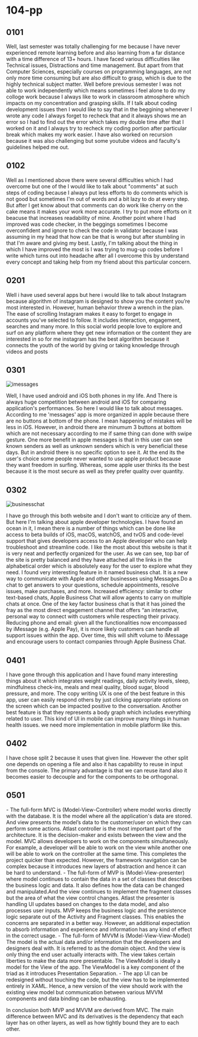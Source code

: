 # 104-pp

## 0101
<p> Well, last semester was totally challenging for me because I have never experienced remote learning before and also learning from a far distance with a time difference of 13+ hours. I have faced various difficulties like Technical issues, Distractions and time management. But apart from that Computer Sciences, especially courses on programming languages, are not only more time consuming but are also difficult to grasp, which is due to the highly technical subject matter. Well before previous semester I was not able to work independently which means sometimes i feel alone to do my colloge work because I always like to work in classroom atmosphere which impacts on my concentration and grasping skills. If I talk about coding development issues then I would like to say that in the beggining whenever I wrote any code I always forget to recheck that and it always shows me an error so I had to find out the error which takes my double time after that I worked on it and I always try to recheck my coding portion after particular break which makes my work easier. I have also worked on recursion because it was also challenging but some youtube videos and faculty's guidelines helped me out. </p>

## 0102
<p> Well as I mentioned above there were several difficulties which I had overcome but one of the I would like to talk about "comments" at such steps of coding because I always put less efforts to do comments which is not good but sometimes I'm out of words and a bit lazy to do at every step. But after I get know about that comments can do work like cherry on the cake means it makes your work more accurate. I try to put more efforts on it beacuse that increases readability of mine. Another point where I had improved was code checker, in the beggings sometimes I become overconfident and ignore to check the code in validator because I was assuming in my head that how can be that is wrong but after stumbling in that I'm aware and giving my best. Lastly, I'm talking about the thing in which I have improved the most is I was trying to mug-up codes before I write which turns out into headache after all I overcome this by understand every concept and taking help from my friend about this particular concern. </p>

## 0201
<p> Well i have used several apps but here i would like to talk about Instagram because algorithm of instagram is designed to show you the content you’re most interested in. However, human behavior threw a wrench in the plan. The ease of scrolling Instagram makes it easy to forget to engage in accounts you’ve selected to follow. It includes interaction, engagement, searches and many more. In this social world people love to explore and surf on any platform where they get new information or the content they are interested in so for me instagram has the best algorithm because it connects the youth of the world by giving or taking knowledge through videos and posts

## 0301
![imessages](imessages.jpeg)
<p> Well, I have used android and iOS both phones in my life. And There is always huge competition between android and iOS for comparing application's performances. So here I would like to talk about messages. According to me 'messages' app is more organized in apple because there are no buttons at bottom of the phone. I mean happening of mistakes will be less in iOS. However, in android there are minumum 3 buttons at bottom which are not necessary according to me if same thing can done with swipe gesture. One more benefit in apple messages is that in this user can see known senders as well as unknown senders which is very beneficial these days. But in android there is no specific option to see it. At the end its the user's choice some people never wanted to use apple product because they want freedom in surfing. Whereas, some apple user thinks its the best because it is the most secure as well as they prefer quality over quantity. </p>


## 0302

![businesschat](businesschat.jpeg)

<p> 
I have go through this both website and I don't want to criticize any of them. But here I'm talking about apple developer technologies. I have found an ocean in it, I mean there is a number of things which can be done like access to beta builds of iOS, macOS, watchOS, and tvOS and code-level support that gives developers access to an Apple developer who can help troubleshoot and streamline code. I like the most about this website is that it is very neat and perfectly organized for the user. As we can see, top bar of the site is pretty balanced and they have attached all the links in the alphabetical order which is absolutely easy for the user to explore what they need.
I found very interesting feature in it named business chat. It is a new way to communicate with Apple and other businesses using Messages.Do a chat to get answers to your questions, schedule appointments, resolve issues, make purchases, and more.
Increased efficiency: similar to other text-based chats, Apple Business Chat will allow agents to carry on multiple chats at once.
One of the key factor business chat is that it has joined the fray as the most direct engagement channel that offers “an interactive, personal way to connect with customers while respecting their privacy.
Reducing phone and email: given all the functionalities now encompassed by iMessage (e.g. Apple Pay), it is more likely customers can handle all support issues within the app. Over time, this will shift volume to iMessage and encourage users to contact companies through Apple Business Chat.
</p>

## 0401

<p>
I have gone through this application and I have found many interesting things about it which integrates weight readings, daily activity levels, sleep, mindfulness check-ins, meals and meal quality, blood sugar, blood pressure, and more. The copy writing UX is one of the best feature in this app, user can easily respond others by just clicking appropriate options on the screen which can be impacted positive to the conversation. Another best feature is that they represents a body graph which includes everything related to user. This kind of UI in mobile can improve many things in human health issues. we need more implementation in mobile platform like this.
</p>

## 0402
<p>
I have chose split 2 because it uses that given line. However the other split one depends on opening a file and also it has capability to reuse in input from the console. The primary advantage is that we can reuse itand also it becomes easier to decouple and for the components to be orthogonal.
</p>


## 0501
<p>
 - The full-form MVC is (Model-View-Controller) where model works directly with the database. It is the model where all the application's data are stored. And view presents the model’s data to the customer/user on which they can perform some actions. Atlast controller is the most important part of the architecture. It is the decision-maker and exists between the view and the model.
  MVC allows developers to work on the components simultaneously. For example, a developer will be able to work on the view while another one will be able to work on the controller at the same time. This completes the project quicker than expected. However, the framework navigation can be complex because it introduces new layers of abstraction and hence it can be hard to understand. 
 - The full-form of MVP is (Model-View-presenter) where model continues to contain the data in a set of classes that describes the business logic and data. It also defines how the data can be changed and manipulated.And the view continues to implement the fragment classes but the area of what the view control changes. Atlast the presenter is handling UI updates based on changes to the data model, and also processes user inputs.
  MVP keeps the business logic and the persistence logic separate out of the Activity and Fragment classes. This enables the concerns are separated in a better way. However, an additional expectation to absorb information and experience and information has any kind of effect in the correct usage.
 - The full-form of MVVM is (Model-View-View-Model) The model is the actual data and/or information that the developers and designers deal with. It is referred to as the domain object. And the view is only thing the end user actually interacts with. The view takes certain liberties to make the data more presentable. The ViewModel is ideally a model for the View of the app. The ViewModel is a key component of the triad as it introduces Presentation Separation.
 - The app UI can be redesigned without touching the code, but the view has to be implemented entirely in XAML. Hence, a new version of the view should work with the existing view model but communication between various MVVM components and data binding can be exhausting.
 
 In conclusion both MVP and MVVM are derived from MVC. The main difference between MVC and its derivatives is the dependency that each layer has on other layers, as well as how tightly bound they are to each other.
 
  
